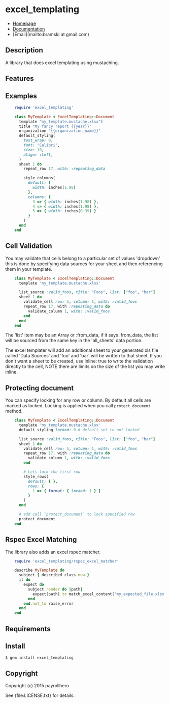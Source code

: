 # excel_templating

* [Homepage](https://github.com/payrollhero/excel_templating)
* [Documentation](http://rubydoc.info/gems/excel_templating/frames)
* [Email](mailto:bramski at gmail.com)

## Description

A library that does excel templating using mustaching.

## Features

## Examples
```ruby
    require 'excel_templating'

    class MyTemplate < ExcelTemplating::Document
      template "my_template.mustache.xlsx")
      title "My fancy report {{year}}"
      organization "{{organization_name}}"
      default_styling(
        text_wrap: 0,
        font: "Calibri",
        size: 10,
        align: :left,
      )
      sheet 1 do
        repeat_row 17, with: :repeating_data

        style_columns(
          default: {
            width: inches(1.98)
          },
          columns: {
            3 => { width: inches(1.98) },
            4 => { width: inches(1.98) },
            5 => { width: inches(0.39) }
          }
        )
      end
    end
```

## Cell Validation
You may validate that cells belong to a particular set of values 'dropdown'
this is done by specifying data sources for your sheet and then referencing
them in your template.
``` ruby
    class MyTemplate < ExcelTemplating::Document
      template 'my_template.mustache.xlsx'

      list_source :valid_foos, title: "Foos", list: ["foo", "bar"]
      sheet 1 do
        validate_cell row: 5, column: 1, with: :valid_foos
        repeat_row 17, with :repeating_data do
          validate_column 1, with: :valid_foos
        end
      end
    end
```

The 'list' item may be an Array or :from_data, if it says :from_data, the list
will be sourced from the same key in the 'all_sheets' data portion.

The excel templater will add an additional sheet to your generated xls
file called 'Data Sources' and 'foo' and 'bar' will be written to that sheet.
If you don't want a sheet to be created, use inline: true to write the validation
directly to the cell, NOTE there are limits on the size of the list
you may write inline.

## Protecting document
You can specify locking for any row or column. By default all cells are marked as locked.
Locking is applied when you call `protect_document` method.
``` ruby
    class MyTemplate < ExcelTemplating::Document
      template 'my_template.mustache.xlsx'
      default_styling locked: 0 # default set to not locked

      list_source :valid_foos, title: "Foos", list: ["foo", "bar"]
      sheet 1 do
        validate_cell row: 5, column: 1, with: :valid_foos
        repeat_row 17, with :repeating_data do
          validate_column 1, with: :valid_foos
        end

        # Lets lock the first row
        style_rows(
          default: { },
          rows: {
            1 => { format: { locked: 1 } }
          }
        )
      end

      # add call `protect_document` to lock specified row
      protect_document
    end
```

## Rspec Excel Matching
The library also adds an excel rspec matcher.
```ruby
    require 'excel_templating/rspec_excel_matcher'

    describe MyTemplate do
      subject { described_class.new }
      it do
        expect do
          subject.render do |path|
            expect(path).to match_excel_content('my_expected_file.xlsx')
          end
        end.not_to raise_error
      end
    end
```

## Requirements

## Install

    $ gem install excel_templating

## Copyright

Copyright (c) 2015 payrollhero

See {file:LICENSE.txt} for details.
